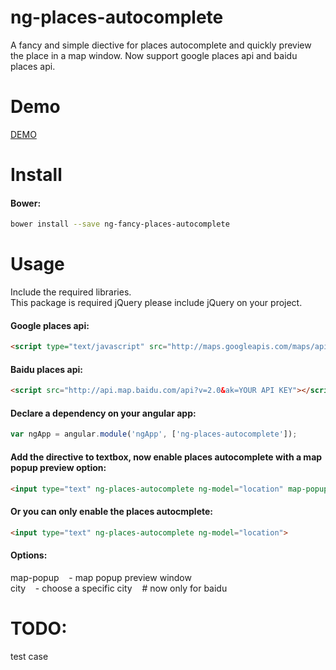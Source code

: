 # ng-places-autocomplete
A fancy and simple diective for places autocomplete and quickly preview the place in a map window. Now support google places api and baidu places api.

# Demo
<a href="https://github.com/jacklma718/ng-places-autocomplete/index.html" target="_blank">
  DEMO
</a>

# Install
#### Bower:
```bash
bower install --save ng-fancy-places-autocomplete
```

# Usage
Include the required libraries. <br>
This package is required jQuery please include jQuery on your project. <br>

#### Google places api:
```html
<script type="text/javascript" src="http://maps.googleapis.com/maps/api/js?libraries=places&sensor=false"></script>
```

#### Baidu places api:
```html
<script src="http://api.map.baidu.com/api?v=2.0&ak=YOUR API KEY"></script>
```

#### Declare a dependency on your angular app:
```javascript
var ngApp = angular.module('ngApp', ['ng-places-autocomplete']);
```

#### Add the directive to textbox, now enable places autocomplete with a map popup preview option:
```html
<input type="text" ng-places-autocomplete ng-model="location" map-popup>
```

#### Or you can only enable the places autocmplete:
```html
<input type="text" ng-places-autocomplete ng-model="location">
```

#### Options:
map-popup &nbsp;&nbsp; - map popup preview window <br>
city &nbsp;&nbsp; - choose a specific city  &nbsp;&nbsp; # now only for baidu


# TODO:
test case

